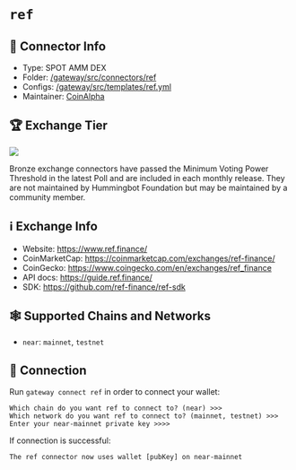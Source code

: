 # `ref`

## 📁 Connector Info

* Type: SPOT AMM DEX
* Folder: [/gateway/src/connectors/ref](https://github.com/hummingbot/gateway/tree/main/src/connectors/ref)
* Configs: [/gateway/src/templates/ref.yml](https://github.com/hummingbot/gateway/tree/main/src/templates/ref.yml)
* Maintainer: [CoinAlpha](https://coinalpha.com)

## 🏆 Exchange Tier

![](https://img.shields.io/static/v1?label=Hummingbot&message=BRONZE&color=green)

Bronze exchange connectors have passed the Minimum Voting Power Threshold in the latest Poll and are included in each monthly release. They are not maintained by Hummingbot Foundation but may be maintained by a community member.

## ℹ️ Exchange Info

* Website: <https://www.ref.finance/>
* CoinMarketCap: <https://coinmarketcap.com/exchanges/ref-finance/>
* CoinGecko: <https://www.coingecko.com/en/exchanges/ref_finance>
* API docs: <https://guide.ref.finance/>
* SDK: <https://github.com/ref-finance/ref-sdk>

## 🕸️ Supported Chains and Networks

* `near`: `mainnet`, `testnet`

## 🔑 Connection

Run `gateway connect ref` in order to connect your wallet:

```
Which chain do you want ref to connect to? (near) >>>
Which network do you want ref to connect to? (mainnet, testnet) >>>
Enter your near-mainnet private key >>>>
```

If connection is successful:

```
The ref connector now uses wallet [pubKey] on near-mainnet
```
